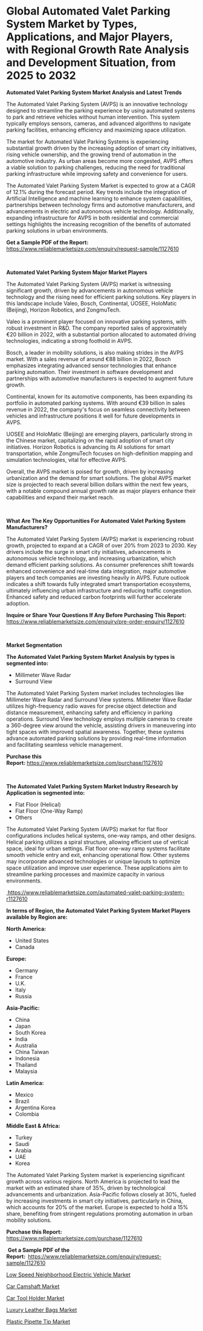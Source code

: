 <p><h1>Global Automated Valet Parking System Market by Types, Applications, and Major Players, with Regional Growth Rate Analysis and Development Situation, from 2025 to 2032</h1></p><p><strong>Automated Valet Parking System Market Analysis and Latest Trends</strong></p>
<p><p>The Automated Valet Parking System (AVPS) is an innovative technology designed to streamline the parking experience by using automated systems to park and retrieve vehicles without human intervention. This system typically employs sensors, cameras, and advanced algorithms to navigate parking facilities, enhancing efficiency and maximizing space utilization.</p><p>The market for Automated Valet Parking Systems is experiencing substantial growth driven by the increasing adoption of smart city initiatives, rising vehicle ownership, and the growing trend of automation in the automotive industry. As urban areas become more congested, AVPS offers a viable solution to parking challenges, reducing the need for traditional parking infrastructure while improving safety and convenience for users.</p><p>The Automated Valet Parking System Market is expected to grow at a CAGR of 12.1% during the forecast period. Key trends include the integration of Artificial Intelligence and machine learning to enhance system capabilities, partnerships between technology firms and automotive manufacturers, and advancements in electric and autonomous vehicle technology. Additionally, expanding infrastructure for AVPS in both residential and commercial settings highlights the increasing recognition of the benefits of automated parking solutions in urban environments.</p></p>
<p><strong>Get a Sample PDF of the Report:&nbsp;</strong> <a href="https://www.reliablemarketsize.com/enquiry/request-sample/1127610?utm_campaign=1991&utm_medium=2&utm_source=Github&utm_content=ia&utm_term=06032025&utm_id=automated-valet-parking-system">https://www.reliablemarketsize.com/enquiry/request-sample/1127610</a></p>
<p>&nbsp;</p>
<p><strong>Automated Valet Parking System Major Market Players</strong></p>
<p><p>The Automated Valet Parking System (AVPS) market is witnessing significant growth, driven by advancements in autonomous vehicle technology and the rising need for efficient parking solutions. Key players in this landscape include Valeo, Bosch, Continental, UOSEE, HoloMatic (Beijing), Horizon Robotics, and ZongmuTech.</p><p>Valeo is a prominent player focused on innovative parking systems, with robust investment in R&D. The company reported sales of approximately €20 billion in 2022, with a substantial portion allocated to automated driving technologies, indicating a strong foothold in AVPS.</p><p>Bosch, a leader in mobility solutions, is also making strides in the AVPS market. With a sales revenue of around €88 billion in 2022, Bosch emphasizes integrating advanced sensor technologies that enhance parking automation. Their investment in software development and partnerships with automotive manufacturers is expected to augment future growth.</p><p>Continental, known for its automotive components, has been expanding its portfolio in automated parking systems. With around €39 billion in sales revenue in 2022, the company's focus on seamless connectivity between vehicles and infrastructure positions it well for future developments in AVPS. </p><p>UOSEE and HoloMatic (Beijing) are emerging players, particularly strong in the Chinese market, capitalizing on the rapid adoption of smart city initiatives. Horizon Robotics is advancing its AI solutions for smart transportation, while ZongmuTech focuses on high-definition mapping and simulation technologies, vital for effective AVPS. </p><p>Overall, the AVPS market is poised for growth, driven by increasing urbanization and the demand for smart solutions. The global AVPS market size is projected to reach several billion dollars within the next few years, with a notable compound annual growth rate as major players enhance their capabilities and expand their market reach.</p></p>
<p>&nbsp;</p>
<p><strong>What Are The Key Opportunities For Automated Valet Parking System Manufacturers?</strong></p>
<p><p>The Automated Valet Parking System (AVPS) market is experiencing robust growth, projected to expand at a CAGR of over 20% from 2023 to 2030. Key drivers include the surge in smart city initiatives, advancements in autonomous vehicle technology, and increasing urbanization, which demand efficient parking solutions. As consumer preferences shift towards enhanced convenience and real-time data integration, major automotive players and tech companies are investing heavily in AVPS. Future outlook indicates a shift towards fully integrated smart transportation ecosystems, ultimately influencing urban infrastructure and reducing traffic congestion. Enhanced safety and reduced carbon footprints will further accelerate adoption.</p></p>
<p><strong>Inquire or Share Your Questions If Any Before Purchasing This Report:</strong> <a href="https://www.reliablemarketsize.com/enquiry/pre-order-enquiry/1127610?utm_campaign=1991&utm_medium=2&utm_source=Github&utm_content=ia&utm_term=06032025&utm_id=automated-valet-parking-system">https://www.reliablemarketsize.com/enquiry/pre-order-enquiry/1127610</a></p>
<p>&nbsp;</p>
<p><strong>Market Segmentation</strong></p>
<p><strong>The Automated Valet Parking System Market Analysis by types is segmented into:</strong></p>
<p><ul><li>Millimeter Wave Radar</li><li>Surround View</li></ul></p>
<p><p>The Automated Valet Parking System market includes technologies like Millimeter Wave Radar and Surround View systems. Millimeter Wave Radar utilizes high-frequency radio waves for precise object detection and distance measurement, enhancing safety and efficiency in parking operations. Surround View technology employs multiple cameras to create a 360-degree view around the vehicle, assisting drivers in maneuvering into tight spaces with improved spatial awareness. Together, these systems advance automated parking solutions by providing real-time information and facilitating seamless vehicle management.</p></p>
<p><strong>Purchase this Report:&nbsp;</strong><a href="https://www.reliablemarketsize.com/purchase/1127610?utm_campaign=1991&utm_medium=2&utm_source=Github&utm_content=ia&utm_term=06032025&utm_id=automated-valet-parking-system">https://www.reliablemarketsize.com/purchase/1127610</a></p>
<p>&nbsp;</p>
<p><strong>The Automated Valet Parking System Market Industry Research by Application is segmented into:</strong></p>
<p><ul><li>Flat Floor (Helical)</li><li>Flat Floor (One-Way Ramp)</li><li>Others</li></ul></p>
<p><p>The Automated Valet Parking System (AVPS) market for flat floor configurations includes helical systems, one-way ramps, and other designs. Helical parking utilizes a spiral structure, allowing efficient use of vertical space, ideal for urban settings. Flat floor one-way ramp systems facilitate smooth vehicle entry and exit, enhancing operational flow. Other systems may incorporate advanced technologies or unique layouts to optimize space utilization and improve user experience. These applications aim to streamline parking processes and maximize capacity in various environments.</p></p>
<p><a href="https://www.reliablemarketsize.com/automated-valet-parking-system-r1127610?utm_campaign=1991&utm_medium=2&utm_source=Github&utm_content=ia&utm_term=06032025&utm_id=automated-valet-parking-system">&nbsp;https://www.reliablemarketsize.com/automated-valet-parking-system-r1127610</a></p>
<p><strong>In terms of Region, the Automated Valet Parking System Market Players available by Region are:</strong></p>
<p>
    <p> <strong> North America: </strong>
        <ul>
            <li>United States</li>
            <li>Canada</li>
        </ul>
        </p> 
    <p> <strong> Europe: </strong>
        <ul>
            <li>Germany</li>
            <li>France</li>
            <li>U.K.</li>
            <li>Italy</li>
            <li>Russia</li>
        </ul>
        </p> 
    <p> <strong> Asia-Pacific: </strong>
        <ul>
            <li>China</li>
            <li>Japan</li>
            <li>South Korea</li>
            <li>India</li>
            <li>Australia</li>
            <li>China Taiwan</li>
            <li>Indonesia</li>
            <li>Thailand</li>
            <li>Malaysia</li>
        </ul>
        </p> 
    <p> <strong> Latin America: </strong>
        <ul>
            <li>Mexico</li>
            <li>Brazil</li>
            <li>Argentina Korea</li>
            <li>Colombia</li>
        </ul>
        </p> 
    <p> <strong> Middle East & Africa: </strong>
        <ul>
            <li>Turkey</li>
            <li>Saudi</li>
            <li>Arabia</li>
            <li>UAE</li>
            <li>Korea</li>
        </ul>
    </p>
    </p>
<p><p>The Automated Valet Parking System market is experiencing significant growth across various regions. North America is projected to lead the market with an estimated share of 35%, driven by technological advancements and urbanization. Asia-Pacific follows closely at 30%, fueled by increasing investments in smart city initiatives, particularly in China, which accounts for 20% of the market. Europe is expected to hold a 15% share, benefiting from stringent regulations promoting automation in urban mobility solutions.</p></p>
<p><strong>Purchase this Report: </strong><a href="https://www.reliablemarketsize.com/purchase/1127610?utm_campaign=1991&utm_medium=2&utm_source=Github&utm_content=ia&utm_term=06032025&utm_id=automated-valet-parking-system">https://www.reliablemarketsize.com/purchase/1127610</a></p>
<p>&nbsp;<strong>Get a Sample PDF of the Report:&nbsp;&nbsp;</strong><a href="https://www.reliablemarketsize.com/enquiry/request-sample/1127610?utm_campaign=1991&utm_medium=2&utm_source=Github&utm_content=ia&utm_term=06032025&utm_id=automated-valet-parking-system">https://www.reliablemarketsize.com/enquiry/request-sample/1127610</a></p>
<p><strong></strong></p>
<p><p><a href="https://github.com/kevoncesya4j/Market-Research-Report-List-1/blob/main/low-speed-neighborhood-electric-vehicle-market.md?utm_campaign=1991&utm_medium=2&utm_source=Github&utm_content=ia&utm_term=06032025&utm_id=automated-valet-parking-system">Low Speed Neighborhood Electric Vehicle Market</a></p><p><a href="https://github.com/ziringebrur1/Market-Research-Report-List-1/blob/main/car-camshaft-market.md?utm_campaign=1991&utm_medium=2&utm_source=Github&utm_content=ia&utm_term=06032025&utm_id=automated-valet-parking-system">Car Camshaft Market</a></p><p><a href="https://github.com/rentzszaszjn/Market-Research-Report-List-1/blob/main/car-tool-holder-market.md?utm_campaign=1991&utm_medium=2&utm_source=Github&utm_content=ia&utm_term=06032025&utm_id=automated-valet-parking-system">Car Tool Holder Market</a></p><p><a href="https://github.com/perbetpereir/Market-Research-Report-List-1/blob/main/luxury-leather-bags-market.md?utm_campaign=1991&utm_medium=2&utm_source=Github&utm_content=ia&utm_term=06032025&utm_id=automated-valet-parking-system">Luxury Leather Bags Market</a></p><p><a href="https://github.com/sitarzerpa3d/Market-Research-Report-List-1/blob/main/plastic-pipette-tip-market.md?utm_campaign=1991&utm_medium=2&utm_source=Github&utm_content=ia&utm_term=06032025&utm_id=automated-valet-parking-system">Plastic Pipette Tip Market</a></p></p>